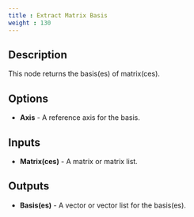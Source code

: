 ```yaml
---
title : Extract Matrix Basis
weight : 130
---
```


## Description

This node returns the basis(es) of matrix(ces).

## Options

- **Axis** - A reference axis for the basis.

## Inputs

- **Matrix(ces)** - A matrix or matrix list.

## Outputs

- **Basis(es)** - A vector or vector list for the basis(es).
